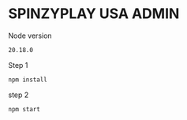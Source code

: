 # SPINZYPLAY USA ADMIN

Node version

```bash
20.18.0
```

Step 1

```bash
npm install
```

step 2

```bash
npm start
```

